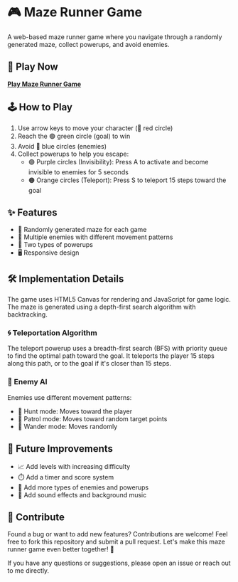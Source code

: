 # 🎮 Maze Runner Game

A web-based maze runner game where you navigate through a randomly generated maze, collect powerups, and avoid enemies.

## 🔗 Play Now

**[Play Maze Runner Game](https://ramji-purwar.github.io/Maze-Runner-Game/)**

## 🕹️ How to Play

1. Use arrow keys to move your character (🔴 red circle)
2. Reach the 🟢 green circle (goal) to win
3. Avoid 🔵 blue circles (enemies)
4. Collect powerups to help you escape:
   - 🟣 Purple circles (Invisibility): Press A to activate and become invisible to enemies for 5 seconds
   - 🟠 Orange circles (Teleport): Press S to teleport 15 steps toward the goal

## ✨ Features

- 🧩 Randomly generated maze for each game
- 👾 Multiple enemies with different movement patterns
- 🎁 Two types of powerups
- 🖥️ Responsive design

## 🛠️ Implementation Details

The game uses HTML5 Canvas for rendering and JavaScript for game logic. The maze is generated using a depth-first search algorithm with backtracking.

### 🌀 Teleportation Algorithm

The teleport powerup uses a breadth-first search (BFS) with priority queue to find the optimal path toward the goal. It teleports the player 15 steps along this path, or to the goal if it's closer than 15 steps.

### 🤖 Enemy AI

Enemies use different movement patterns:
- 🎯 Hunt mode: Moves toward the player
- 🔄 Patrol mode: Moves toward random target points
- 🎲 Wander mode: Moves randomly

## 🚀 Future Improvements

- 📈 Add levels with increasing difficulty
- ⏱️ Add a timer and score system
- 👻 Add more types of enemies and powerups
- 🎵 Add sound effects and background music

## 👥 Contribute

Found a bug or want to add new features? Contributions are welcome! Feel free to fork this repository and submit a pull request. Let's make this maze runner game even better together! 🙌

If you have any questions or suggestions, please open an issue or reach out to me directly.
